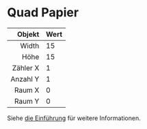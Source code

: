# Quad Papier

|   Objekt | Wert |
| --------:|:---- |
|    Width | 15   |
|     Höhe | 15   |
| Zähler X | 1    |
| Anzahl Y | 1    |
|   Raum X | 0    |
|   Raum Y | 0    |

Siehe [die Einführung](intro) für weitere Informationen.
